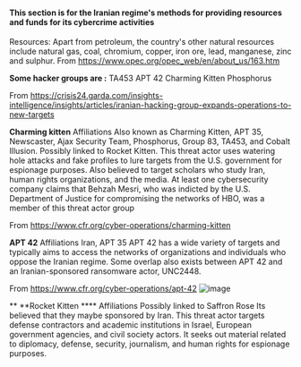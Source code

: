 #### This section is for the Iranian regime's methods for providing resources and funds for its cybercrime activities
Resources:
Apart from petroleum, the country's other natural resources include natural gas, coal, chromium, copper, iron ore, lead, manganese, zinc and sulphur. 
From https://www.opec.org/opec_web/en/about_us/163.htm


**Some hacker groups are :**
TA453
APT 42
Charming Kitten
Phosphorus

From <https://crisis24.garda.com/insights-intelligence/insights/articles/iranian-hacking-group-expands-operations-to-new-targets> 


**Charming kitten**
Affiliations
	Also known as Charming Kitten, APT 35, Newscaster, Ajax Security Team, Phosphorus, Group 83, TA453, and Cobalt Illusion. Possibly linked to Rocket Kitten.
This threat actor uses watering hole attacks and fake profiles to lure targets from the U.S. government for espionage purposes. Also believed to target scholars who study Iran, human rights organizations, and the media. At least one cybersecurity company claims that Behzah Mesri, who was indicted by the U.S. Department of Justice for compromising the networks of HBO, was a member of this threat actor group 

From <https://www.cfr.org/cyber-operations/charming-kitten> 

**APT 42**
Affiliations
	Iran, APT 35 
APT 42 has a wide variety of targets and typically aims to access the networks of organizations and individuals who oppose the Iranian regime. Some overlap also exists between APT 42 and an Iranian-sponsored ransomware actor, UNC2448. 

From <https://www.cfr.org/cyber-operations/apt-42> ![image](https://github.com/gax1985/nation-state/assets/144252667/cad8b653-bba5-4b4e-b3fb-505b9513971b)

**
**Rocket Kitten ****
Affiliations
	Possibly linked to Saffron Rose
Its believed that they maybe sponsored by Iran. 
This threat actor targets defense contractors and academic institutions in Israel, European government agencies, and civil society actors. It seeks out material related to diplomacy, defense, security, journalism, and human rights for espionage purposes.

